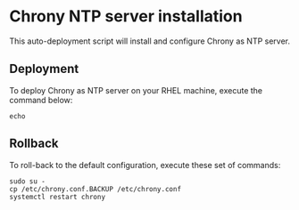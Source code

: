 # Chrony NTP server installation

This auto-deployment script will install and configure Chrony as NTP server.

## Deployment

To deploy Chrony as NTP server on your RHEL machine, execute the command below:

```shell
echo
```

## Rollback

To roll-back to the default configuration, execute these set of commands:

```shell
sudo su -
cp /etc/chrony.conf.BACKUP /etc/chrony.conf
systemctl restart chrony
```
